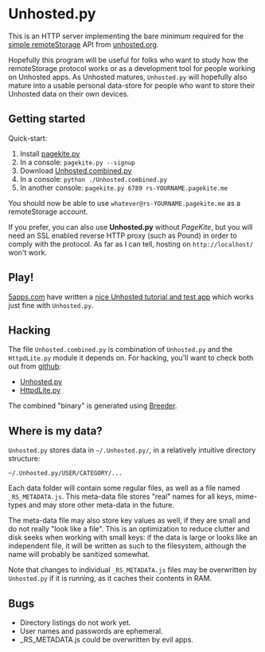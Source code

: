 # Unhosted.py #

This is an HTTP server implementing the bare minimum required for the
[simple remoteStorage](http://www.w3.org/community/rww/wiki/Read-write-web-00#simple)
API from [unhosted.org](http://unhosted.org/).

Hopefully this program will be useful for folks who want to study how
the remoteStorage protocol works or as a development tool for people
working on Unhosted apps.  As Unhosted matures, `Unhosted.py` will
hopefully also mature into a usable personal data-store for people who
want to store their Unhosted data on their own devices.


## Getting started ##

Quick-start:

   1. Install [pagekite.py](https://pagekite.net/downloads/)
   2. In a console: `pagekite.py --signup`
   3. Download [Unhosted.combined.py](https://raw.github.com/pagekite/plugins-pyUnhosted/master/bin/Unhosted.combined.py)
   4. In a console: `python ./Unhosted.combined.py`
   5. In another console: `pagekite.py 6789 rs-YOURNAME.pagekite.me`

You should now be able to use `whatever@rs-YOURNAME.pagekite.me` as a
remoteStorage account.

If you prefer, you can also use **Unhosted.py** without *PageKite*, but you
will need an SSL enabled reverse HTTP proxy (such as Pound) in order to comply
with the protocol.  As far as I can tell, hosting on `http://localhost/`
won't work.


## Play! ##

[5apps.com](http://5apps.com/) have written a [nice Unhosted tutorial
and test app](http://tutorial.unhosted.5apps.com/) which works just fine
with `Unhosted.py`.


## Hacking ##

The file `Unhosted.combined.py` is combination of `Unhosted.py` and the
`HttpdLite.py` module it depends on.  For hacking, you'll want to check
both out from [github](https://github.com/):

   * [Unhosted.py](https://github.com/pagekite/plugins-pyUnhosted)
   * [HttpdLite.py](https://github.com/pagekite/plugins-pyHttpdLite)

The combined "binary" is generated using
[Breeder](https://github.com/pagekite/PyBreeder).


## Where is my data? ##

`Unhosted.py` stores data in `~/.Unhosted.py/`, in a relatively intuitive
directory structure:

    ~/.Unhosted.py/USER/CATEGORY/...

Each data folder will contain some regular files, as well as a file named
`_RS_METADATA.js`.  This meta-data file stores "real" names for all keys,
mime-types and may store other meta-data in the future.

The meta-data file may also store key values as well, if they are small
and do not really "look like a file".  This is an optimization to reduce
clutter and disk seeks when working with small keys: if the data is large
or looks like an independent file, it will be written as such to the
filesystem, although the name will probably be sanitized somewhat.

Note that changes to individual `_RS_METADATA.js` files may be overwritten
by `Unhosted.py` if it is running, as it caches their contents in RAM.


## Bugs ##

   * Directory listings do not work yet.
   * User names and passwords are ephemeral.
   * _RS_METADATA.js could be overwritten by evil apps.


